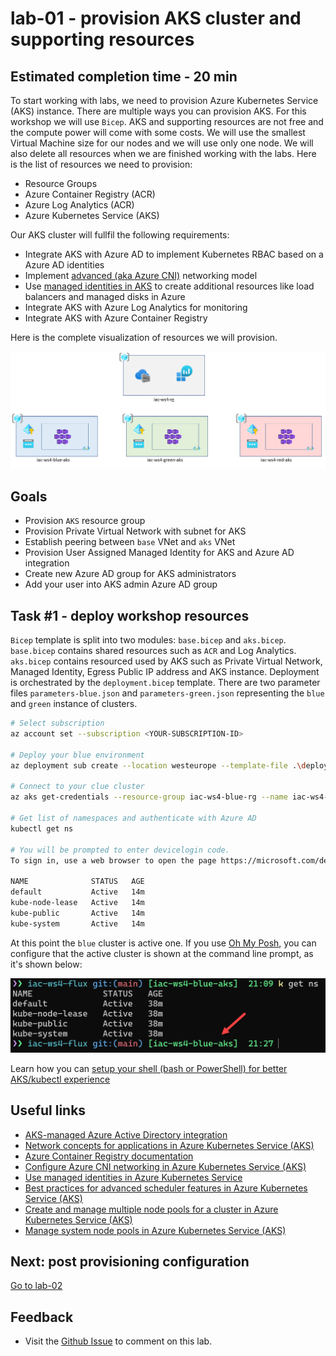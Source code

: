 # lab-01 - provision AKS cluster and supporting resources

## Estimated completion time - 20 min

To start working with labs, we need to provision Azure Kubernetes Service (AKS) instance. There are multiple ways you can provision AKS. For this workshop we will use `Bicep`. AKS and supporting resources are not free and the compute power will come with some costs. We will use the smallest Virtual Machine size for our nodes and we will use only one node. We will also delete all resources when we are finished working with the labs. Here is the list of resources we need to provision:

* Resource Groups
* Azure Container Registry (ACR)
* Azure Log Analytics (ACR)
* Azure Kubernetes Service (AKS)

Our AKS cluster will fullfil the following requirements:

* Integrate AKS with Azure AD to implement Kubernetes RBAC based on a Azure AD identities
* Implement [advanced (aka Azure CNI)](https://docs.microsoft.com/en-us/azure/aks/concepts-network?WT.mc_id=AZ-MVP-5003837#azure-cni-advanced-networking) networking model
* Use [managed identities in AKS](https://docs.microsoft.com/en-us/azure/aks/use-managed-identity?WT.mc_id=AZ-MVP-5003837) to create additional resources like load balancers and managed disks in Azure
* Integrate AKS with Azure Log Analytics for monitoring
* Integrate AKS with Azure Container Registry

Here is the complete visualization of resources we will provision.

![model](images/aks-resources.png)

## Goals

* Provision `AKS` resource group
* Provision Private Virtual Network with subnet for AKS
* Establish peering between `base` VNet and `aks` VNet
* Provision User Assigned Managed Identity for AKS and Azure AD integration 
* Create new Azure AD group for AKS administrators
* Add your user into AKS admin Azure AD group

## Task #1 - deploy workshop resources

`Bicep` template is split into two modules: `base.bicep` and `aks.bicep`. `base.bicep` contains shared resources such as `ACR` and Log Analytics. `aks.bicep` contains resourced used by AKS such as Private Virtual Network, Managed Identity, Egress Public IP address and AKS instance.
Deployment is orchestrated by the `deployment.bicep` template. There are two parameter files `parameters-blue.json` and `parameters-green.json` representing the `blue` and `green` instance of clusters. 

```bash
# Select subscription
az account set --subscription <YOUR-SUBSCRIPTION-ID>

# Deploy your blue environment
az deployment sub create --location westeurope --template-file .\deployment.bicep  --parameters '@.\parameters-green.json'

# Connect to your clue cluster
az aks get-credentials --resource-group iac-ws4-blue-rg --name iac-ws4-blue-aks --overwrite-existing

# Get list of namespaces and authenticate with Azure AD
kubectl get ns

# You will be prompted to enter devicelogin code.
To sign in, use a web browser to open the page https://microsoft.com/devicelogin and enter the code D2dVS9PW3 to authenticate.

NAME              STATUS   AGE
default           Active   14m
kube-node-lease   Active   14m
kube-public       Active   14m
kube-system       Active   14m
```

At this point the `blue` cluster is active one. If you use [Oh My Posh](https://ohmyposh.dev/docs/), you can configure that the active cluster is shown at the command line prompt, as it's shown below:

![k8s-at-the-command-line](./images/k8s-at-the-command-line.png)

Learn how you can [setup your shell (bash or PowerShell) for better AKS/kubectl experience](https://github.com/evgenyb/aks-workshops/tree/main/01-aks-and-k8s-101/labs/lab-02)

## Useful links

* [AKS-managed Azure Active Directory integration](https://docs.microsoft.com/en-us/azure/aks/managed-aad?WT.mc_id=AZ-MVP-5003837)
* [Network concepts for applications in Azure Kubernetes Service (AKS)](https://docs.microsoft.com/en-us/azure/aks/concepts-network?WT.mc_id=AZ-MVP-5003837)
* [Azure Container Registry documentation](https://docs.microsoft.com/en-us/azure/container-registry/?WT.mc_id=AZ-MVP-5003837)
* [Configure Azure CNI networking in Azure Kubernetes Service (AKS)](https://docs.microsoft.com/en-us/azure/aks/configure-azure-cni?WT.mc_id=AZ-MVP-5003837)
* [Use managed identities in Azure Kubernetes Service](https://docs.microsoft.com/en-us/azure/aks/use-managed-identity?WT.mc_id=AZ-MVP-5003837)
* [Best practices for advanced scheduler features in Azure Kubernetes Service (AKS)](https://docs.microsoft.com/en-us/azure/aks/operator-best-practices-advanced-scheduler?WT.mc_id=AZ-MVP-5003837)
* [Create and manage multiple node pools for a cluster in Azure Kubernetes Service (AKS)](https://docs.microsoft.com/en-us/azure/aks/use-multiple-node-pools?WT.mc_id=AZ-MVP-5003837)
* [Manage system node pools in Azure Kubernetes Service (AKS)](https://docs.microsoft.com/en-us/azure/aks/use-system-pools?WT.mc_id=AZ-MVP-5003837)

## Next: post provisioning configuration

[Go to lab-02](../lab-02/readme.md)

## Feedback

* Visit the [Github Issue](https://github.com/evgenyb/aks-workshops/issues/xx) to comment on this lab. 